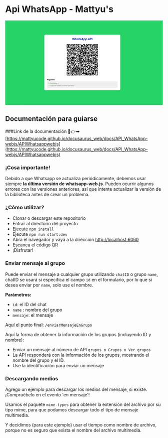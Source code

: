 #                           Api WhatsApp - Mattyu's

<img src="img/image.png" alt="">
 

## Documentación para guiarse
###Link de la documentación 👀👉➡ [https://mattyucode.github.io/docusaurus_web/docs/API_WhatsApp-webjs/APIWhatsappwebjs](https://mattyucode.github.io/docusaurus_web/docs/API_WhatsApp-webjs/APIWhatsappwebjs)

### ¡Cosa importante!

Debido a que Whatsapp se actualiza periódicamente, debemos usar siempre **la última versión de whatsapp-web.js**. Pueden ocurrir algunos errores con las versiones anteriores, así que intente actualizar la versión de la biblioteca antes de crear un problema.

### ¿Cómo utilizar?

- Clonar o descargar este repositorio
- Entrar al directorio del proyecto
- Ejecute `npm install`
- Ejecute `npm run start:dev`
- Abra el navegador y vaya a la dirección [http://localhost:6060](http://localhost:6060)
- Escanea el código QR
- ¡Disfrutar!

### Enviar mensaje al grupo

Puede enviar el mensaje a cualquier grupo utilizando `chatID` o grupo `name`, chatID se usará si especifica el campo `id` en el formulario, por lo que si desea enviar por `name`, solo use el nombre.

**Parámetros:**

- `id`: el ID del chat
- `name` : nombre del grupo
- `mensaje`: el mensaje

Aquí el punto final: `/enviarMensajeEnGrupo`

Aquí la forma de obtener la información de los grupos (incluyendo ID y nombre):

- Enviar un mensaje al número de API `grupos o Grupos o Ver grupos`
- La API responderá con la información de los grupos, mostrando el nombre del grupo y el ID.
- Use la identificación para enviar un mensaje

### Descargando medios

Agrego un ejemplo para descargar los medios del mensaje, si existe. ¡Compruébelo en el evento 'en mensaje'!

Usamos el paquete `mime-types` para obtener la extensión del archivo por su tipo mime, para que podamos descargar todo el tipo de mensaje multimedia.

Y decidimos (para este ejemplo) usar el tiempo como nombre de archivo, porque no es seguro que exista el nombre del archivo multimedia.